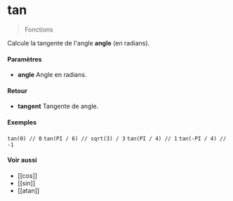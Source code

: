 # tan
> Fonctions

Calcule la tangente de l'angle **angle** (en radians).

#### Paramètres

- **angle** Angle en radians.

#### Retour

- **tangent** Tangente de angle.

#### Exemples

`tan(0) // 0`
`tan(PI / 6) // sqrt(3) / 3`
`tan(PI / 4) // 1`
`tan(-PI / 4) // -1`

#### Voir aussi

- [[cos]]
- [[sin]]
- [[atan]]